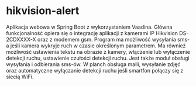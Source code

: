# hikvision-alert
Aplikacja webowa w Spring Boot z wykorzystaniem Vaadina. Główna funkcjonalność opiera się o integrację aplikacji z kamerami IP Hikvision DS-2CDXXXX-X oraz z modemem gsm. Program ma możliwość wysyłania sms-a jeśli kamera wykryje ruch w czasie określonym parametrem. Ma również możliwość ustawienia tekstu na obrazie z kamery, włączenie lub wyłączenie detekcji ruchu, ustawienie czułości detekcji ruchu. Jest także moduł obsługi wysyłania i odbierania sms-ów. W planch obsługa maili, wysyłanie zdjęć oraz automatyczne wyłączanie detekcji ruchu jeśli smartfon połączy się z siecią WiFi.

